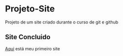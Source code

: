 # Projeto-Site
 Projeto de um site criado durante o curso de git e github
 ## Site Concluido
 [Aqui](https://gabrielrool.github.io/Projeto-Site/) está meu primeiro site
